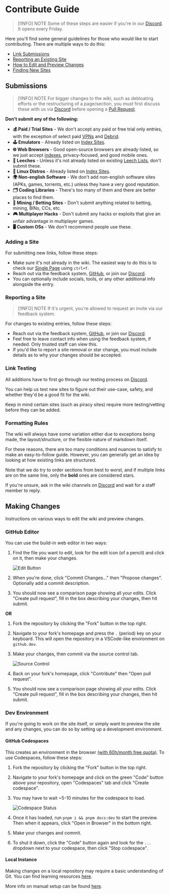 # Contribute Guide

> [!INFO] NOTE
> Some of these steps are easier if you're in our [Discord](https://github.com/fmhy/FMHY/wiki/FMHY-Discord). It opens every Friday.

Here you'll find some general guidelines for those who would like to start contributing. There are multiple ways to do this: 

- [Link Submissions](#submissions)
- [Reporting an Existing Site](#reporting-a-site)
- [How to Edit and Preview Changes](#making-changes)
- [Finding New Sites](https://www.reddit.com/r/FREEMEDIAHECKYEAH/wiki/find-new-sites/)

## Submissions

> [!INFO] NOTE
> For bigger changes to the wiki, such as debloating efforts or the restructuring of a page/section, you must first discuss these with us via [Discord](https://github.com/fmhy/FMHY/wiki/FMHY-Discord) before opening a [Pull Request](https://github.com/fmhy/edit/pulls).

**Don't submit any of the following:**

- **💰️ Paid / Trial Sites** - We don't accept any paid or free trial only entries, with the exception of select paid [VPNs](/privacy#vpn) and [Debrid](/downloading#leeches-debrid).
- **🕹️ Emulators** - Already listed on [Index Sites](/gaming#emulators).
- **🌐 Web Browsers** - Good open-source browsers are already listed, so we just accept [indexes](/internet-tools#browser-tools), privacy-focused, and good mobile ones.
- **🔻 Leeches** - Unless it's not already listed on existing [Leech Lists](/downloading#leeches-debrid), don't submit these.
- **🐧 Linux Distros** - Already listed on [Index Sites](/linux-macos#linux-distros).
- **🌍 Non-english Software** - We don't add non-english software sites (APKs, games, torrents, etc.) unless they have a very good reputation.
- **🗂️ Coding Libraries** - There's too many of them and there are better places to find them.
- **🎲 Mining / Betting Sites** - Don't submit anything related to betting, mining, BINs, CCs, etc.
- **🎮 Multiplayer Hacks** - Don't submit any hacks or exploits that give an unfair advantage in multiplayer games.
- **🖥️ Custom OSs** - We don't recommend people use these.

### Adding a Site

For submitting new links, follow these steps:

- Make sure it's not already in the wiki. The easiest way to do this is to check our [Single Page](https://api.fmhy.net/single-page) using `ctrl+f`.
- Reach out via the feedback system, [GitHub](https://github.com/fmhy/edit), or join our [Discord](https://github.com/fmhy/FMHY/wiki/FMHY-Discord).
- You can optionally include socials, tools, or any other additional info alongside the entry.

### Reporting a Site

> [!INFO] NOTE
> If it's urgent, you're allowed to request an invite via our feedback system.

For changes to existing entries, follow these steps:

- Reach out via the feedback system, [GitHub](https://github.com/fmhy/edit), or join our [Discord](https://github.com/fmhy/FMHY/wiki/FMHY-Discord).
- Feel free to leave contact info when using the feedback system, if needed. Only trusted staff can view this.
- If you'd like to report a site removal or star change, you must include details as to why your changes should be accepted.

### Link Testing

All additions have to first go through our testing process on [Discord](https://github.com/fmhy/FMHY/wiki/FMHY-Discord).

You can help us test new sites to figure out their use-case, safety, and whether they'd be a good fit for the wiki.

Keep in mind certain sites (such as piracy sites) require more testing/vetting before they can be added.

### Formatting Rules

The wiki will always have some variation either due to exceptions being made, the layout/structure, or the flexible nature of markdown itself.

For these reasons, there are too many conditions and nuances to satisfy to make an easy-to-follow guide. However, you can generally get an idea by looking at how existing links are structured.

Note that we do try to order sections from best to worst, and if multiple links are on the same line, only the **bold** ones are considered stars.

If you're unsure, ask in the wiki channels on [Discord](https://github.com/fmhy/FMHY/wiki/FMHY-Discord) and wait for a staff member to reply.

## Making Changes

Instructions on various ways to edit the wiki and preview changes. 

### GitHub Editor

You can use the build-in web editor in two ways:

1. Find the file you want to edit, look for the edit icon (of a pencil) and click on it, then make your changes.

    ![Edit Button](https://files.catbox.moe/7w3hnm.png)

2. When you're done, click "Commit Changes..." then "Propose changes". Optionally add a commit description.

3. You should now see a comparison page showing all your edits. Click "Create pull request", fill in the box describing your changes, then hit submit.

**OR**

1. Fork the repository by clicking the "Fork" button in the top right.

2. Navigate to your fork's homepage and press the `.` (period) key on your keyboard. This will open the repository in a VSCode-like environment on `github.dev`.

3. Make your changes, then commit via the source control tab.
    
    ![Source Control](https://files.catbox.moe/pa571v.png)

4. Back on your fork's homepage, click "Contribute" then "Open pull request".

5. You should now see a comparison page showing all your edits. Click "Create pull request", fill in the box describing your changes, then hit submit.

### Dev Environment

If you're going to work on the site itself, or simply want to preview the site and any changes, you can do so by setting up a development environment.

#### GitHub Codespaces

This creates an environment in the browser [(with 60h/month free quota)](https://docs.github.com/en/billing/managing-billing-for-your-products/about-billing-for-github-codespaces#monthly-included-storage-and-core-hours-for-personal-accounts). To use Codespaces, follow these steps:

1. Fork the repository by clicking the "Fork" button in the top right.

2. Navigate to your fork's homepage and click on the green "Code" button above your repository, open "Codespaces" tab and click "Create codespace".

3. You may have to wait ~5-10 minutes for the codespace to load.

    ![Codespace Status](https://files.catbox.moe/5bp38f.png)

4. Once it has loaded, run `pnpm i && pnpm docs:dev` to start the preview. Then when it appears, click "Open in Browser" in the bottom right.

5. Make your changes and commit.

6. To shut it down, click the "Code" button again and look for the `...` dropdown next to your codespace, then click "Stop codespace".

#### Local Instance

Making changes on a local repository may require a basic understanding of Git. You can find learning resources [here](/educational#developer-learning).

More info on manual setup can be found [here](/other/selfhosting).